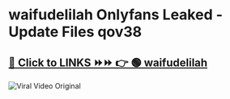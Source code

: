 
 # waifudelilah Onlyfans Leaked - Update Files qov38

## <h2><a href="https://clipsfans.com/waifudelilah&ref=git">🔗 Click to LINKS ⏩⏩ 👉 🟢 waifudelilah </a></h2>

<a href="https://clipsfans.com/waifudelilah&ref=git" rel="nofollow" data-target="animated-image.originalLink"><img src="https://i.ibb.co.com/xMMVF88/686577567.gif" alt="Viral Video Original" style="max-width: 100%; display: inline-block;" data-target="animated-image.originalImage"></a>

